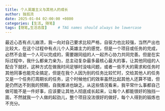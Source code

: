 ```yaml
---
title: 个人英雄主义与其他人的成长
author: 独孤流
date: 2025-01-04 02:00:00 +0800
categories: [生活, 随笔]
tags: [随笔,生活态度]     # TAG names should always be lowercase
---
```


最近心态有点儿崩溃，我一向对自己要求比较严格，自驱力也比较强，当然产出也比较大，在这个过程中有点儿个人英雄主力的感觉，但是一个项目或任务的完成，必然不会是一个人可以完成的，需要跟同组的人一起齐心协力共同完善。但是在实际过程中，我什么都亲力亲为，总主动复杂最多最核心最大的事，让其他同组的人配合下就好。这种方式在做我时间足够时没啥问题，或者一些不大的需求和任务时其他同事也能完全搞定，但是在我个人因为别的任务比较忙时，交给其他人的任务又是一个任务打周期长的任务，这个时候他们的效率虽然比起其他人还算不错，但是仍然达不到我的预期，自我推进也缺乏。从这些情况看来，我平常什么事都自己做可能不是一件好事，应该要让其他人彻底成长起来，让每个人都能很好的独挡一面，不然就我一个人做的起劲儿，整个项目没法很好的做好，每个人得到的锻炼也不充分。